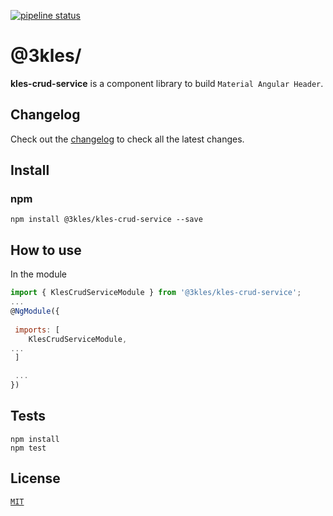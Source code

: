 [![pipeline status](http://gitlab.3kles.local/angular/klesmaterialheader/badges/master/pipeline.svg)](http://gitlab.3kles.local/angular/klesmaterialheader/-/commits/master)

# @3kles/

**kles-crud-service** is a component library to build `Material Angular Header`.

## Changelog

Check out the [changelog](./CHANGELOG.md) to check all the latest changes.

## Install

### npm

```
npm install @3kles/kles-crud-service --save
```

## How to use

In the module
```javascript
import { KlesCrudServiceModule } from '@3kles/kles-crud-service';
...
@NgModule({
    
 imports: [
    KlesCrudServiceModule,
...
 ]

 ...
})
```

## Tests

```
npm install
npm test
```
## License

[`MIT`](./LICENSE.md)
